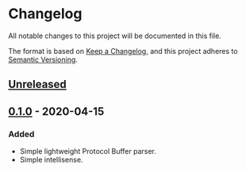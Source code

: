 # Changelog
All notable changes to this project will be documented in this file.

The format is based on [Keep a Changelog](https://keepachangelog.com/en/1.0.0/),
and this project adheres to [Semantic Versioning](https://semver.org/spec/v2.0.0.html).

## [Unreleased]

## [0.1.0] - 2020-04-15
### Added
- Simple lightweight Protocol Buffer parser.
- Simple intellisense.

[Unreleased]: https://github.com/tscpp/vsc-proto-lang/compare/v0.1.0...HEAD
[0.1.0]: https://github.com/tscpp/vsc-proto-lang/releases/tag/v0.1.0

